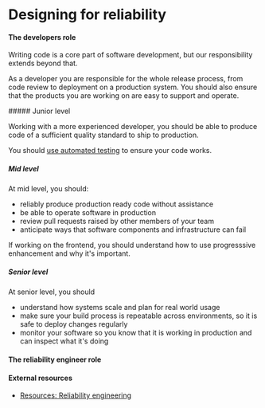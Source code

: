 # Designing for reliability

#### The developers role

Writing code is a core part of software development, but our responsibility extends beyond that.

As a developer you are responsible for the whole release process, from code review to
deployment on a production system. You should also ensure that the products you are
working on are easy to support and operate.

##### Junior level

Working with a more experienced developer, you should be able to produce code of a sufficient quality standard to ship to production.

You should [use automated testing](/career-path/competencies/using-appropriate-testing-to-ensure-software-quality.html) to ensure your code works.

##### Mid level

At mid level, you should:

- reliably produce production ready code without assistance
- be able to operate software in production
- review pull requests raised by other members of your team
- anticipate ways that software components and infrastructure can fail

If working on the frontend, you should understand how to use progresssive enhancement and why it's important.

##### Senior level

At senior level, you should

- understand how systems scale and plan for real world usage
- make sure your build process is repeatable across environments, so it is safe to deploy changes regularly
- monitor your software so you know that it is working in production and can inspect what it's doing

#### The reliability engineer role


#### External resources
- [Resources: Reliability engineering](/resources/systems/reliability-engineering.html)
